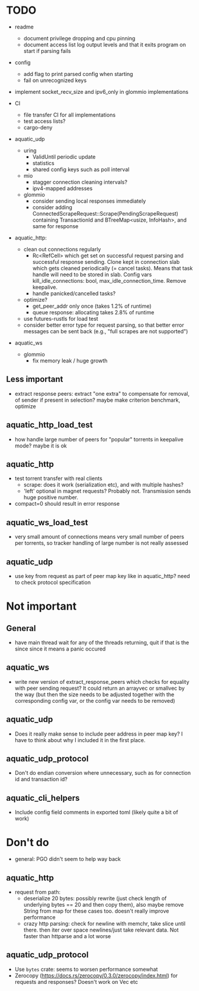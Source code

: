 # TODO

* readme
  * document privilege dropping and cpu pinning
  * document access list log output levels and that it exits program
    on start if parsing fails

* config
  * add flag to print parsed config when starting
  * fail on unrecognized keys

* implement socket_recv_size and ipv6_only in glommio implementations

* CI
  * file transfer CI for all implementations
  * test access lists?
  * cargo-deny

* aquatic_udp
  * uring
    * ValidUntil periodic update
    * statistics
    * shared config keys such as poll interval
  * mio
    * stagger connection cleaning intervals?
    * ipv4-mapped addresses
  * glommio
    * consider sending local responses immediately
    * consider adding ConnectedScrapeRequest::Scrape(PendingScrapeRequest)
      containing TransactionId and BTreeMap<usize, InfoHash>, and same for
      response

* aquatic_http:
  * clean out connections regularly
    * Rc<RefCell<ValidUntil>> which get set on successful request parsing and
      successful response sending. Clone kept in connection slab which gets cleaned
      periodically (= cancel tasks). Means that task handle will need to be stored in slab.
      Config vars kill_idle_connections: bool, max_idle_connection_time. Remove keepalive.
    * handle panicked/cancelled tasks?
  * optimize?
    * get_peer_addr only once (takes 1.2% of runtime)
    * queue response: allocating takes 2.8% of runtime
  * use futures-rustls for load test
  * consider better error type for request parsing, so that better error
    messages can be sent back (e.g., "full scrapes are not supported")

* aquatic_ws
  * glommio
    * fix memory leak / huge growth

## Less important

* extract response peers: extract "one extra" to compensate for removal,
  of sender if present in selection? maybe make criterion benchmark,
  optimize

## aquatic_http_load_test
* how handle large number of peers for "popular" torrents in keepalive mode?
  maybe it is ok

## aquatic_http
* test torrent transfer with real clients
  * scrape: does it work (serialization etc), and with multiple hashes?
  * 'left' optional in magnet requests? Probably not. Transmission sends huge
    positive number.
* compact=0 should result in error response

## aquatic_ws_load_test
* very small amount of connections means very small number of peers per
  torrents, so tracker handling of large number is not really assessed

## aquatic_udp
* use key from request as part of peer map key like in aquatic_http? need to
  check protocol specification

# Not important

## General
* have main thread wait for any of the threads returning, quit
  if that is the since since it means a panic occured

## aquatic_ws
* write new version of extract_response_peers which checks for equality with
  peer sending request? It could return an arrayvec or smallvec by the way
  (but then the size needs to be adjusted together with the corresponding
  config var, or the config var needs to be removed)

## aquatic_udp
* Does it really make sense to include peer address in peer map key? I have
  to think about why I included it in the first place.

## aquatic_udp_protocol
* Don't do endian conversion where unnecessary, such as for connection id and
  transaction id?

## aquatic_cli_helpers
* Include config field comments in exported toml (likely quite a bit of work)

# Don't do

* general: PGO didn't seem to help way back

## aquatic_http
* request from path:
  * deserialize 20 bytes: possibly rewrite (just check length of underlying
    bytes == 20 and then copy them), also maybe remove String from map for
    these cases too. doesn't really improve performance
  * crazy http parsing: check for newline with memchr, take slice until
    there. then iter over space newlines/just take relevant data. Not faster
    than httparse and a lot worse

## aquatic_udp_protocol
* Use `bytes` crate: seems to worsen performance somewhat
* Zerocopy (https://docs.rs/zerocopy/0.3.0/zerocopy/index.html) for requests
  and responses? Doesn't work on Vec etc
